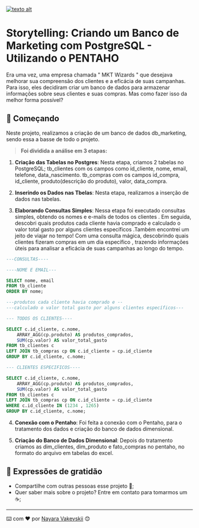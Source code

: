 [![texto alt](https://media.licdn.com/dms/image/C4D16AQGD8xrlsWsOCA/profile-displaybackgroundimage-shrink_350_1400/0/1668865864528?e=1692835200&v=beta&t=Xf4IQvk_e_zZru7hFcy7H09wIYpRrjAfYTvgMXJqquc)](https://digitalcollege.com.br)


# Storytelling: Criando um Banco de Marketing com PostgreSQL - Utilizando o PENTAHO

Era uma vez, uma empresa chamada " MKT Wizards " que desejava melhorar sua compreensão dos clientes e a eficácia de suas campanhas. Para isso, eles decidiram criar um banco de dados para armazenar informações sobre seus clientes e suas compras. Mas como fazer isso da melhor forma possível?


## 🚀 Começando

Neste projeto, realizamos a criação de um banco de dados db_marketing, sendo essa a basse de todo o projeto.

> **Foi dividida a análise em 3 etapas:**

1. **Criação das Tabelas no Postgres**: Nesta etapa, criamos 2 tabelas no PostgreSQL;
   tb_clientes com os campos como id_cliente, nome, email, telefone, data_nascimento.
   tb_compras com os campos id_compra, id_cliente, produto(descrição do produto), valor, data_compra.
   
3. **Inserindo os Dados nas Tbelas**: Nesta etapa, realizamos a inserção de dados nas tabelas.

4. **Elaborando Consultas Simples**: Nessa etapa foi executado consultas simples, obtendo os nomes e e-mails de todos os clientes . Em seguida, descobri quais produtos cada cliente havia comprado e calculado o valor total gasto por alguns clientes específicos .Também encontrei um jeito de viajar no tempo! Com uma consulta mágica, descobrindo quais clientes fizeram compras em um dia específico , trazendo informações úteis para analisar a eficácia de suas campanhas ao longo do tempo.

```sql
---CONSULTAS----

----NOME E EMAIL---

SELECT nome, email
FROM tb_cliente
ORDER BY nome;

---produtos cada cliente havia comprado e --
---calculado o valor total gasto por alguns clientes específicos---

--- TODOS OS CLIENTES----

SELECT c.id_cliente, c.nome,
	ARRAY_AGG(cp.produto) AS produtos_comprados,
	SUM(cp.valor) AS valor_total_gasto
FROM tb_clientes c
LEFT JOIN tb_compras cp ON c.id_cliente = cp.id_cliente
GROUP BY c.id_cliente, c.nome;

--- CLIENTES ESPECIFICOS----

SELECT c.id_cliente, c.nome,
	ARRAY_AGG(cp.produto) AS produtos_comprados,
	SUM(cp.valor) AS valor_total_gasto
FROM tb_clientes c
LEFT JOIN tb_compras cp ON c.id_cliente = cp.id_cliente
WHERE c.id_cliente IN (1234 , 1265)
GROUP BY c.id_cliente, c.nome;
```

4. **Conexão com o Pentaho**: Foi feita a conexão com o Pentaho, para o tratamento dos dados e criação do banco de dados dimensional. 

5. **Criação do Banco de Dados Dimensional**: Depois do tratamento criamos as dim_clientes, dim_produto e fato_compras no pentaho, no formato do arquivo em tabelas do excel.



## 🎁 Expressões de gratidão

* Compartilhe com outras pessoas esse projeto 📢;
* Quer saber mais sobre o projeto? Entre em contato para tomarmos um :coffee:;

---
⌨️ com ❤️ por [Nayara Vakevskii](https://github.com/NayaraWakewski) 😊
